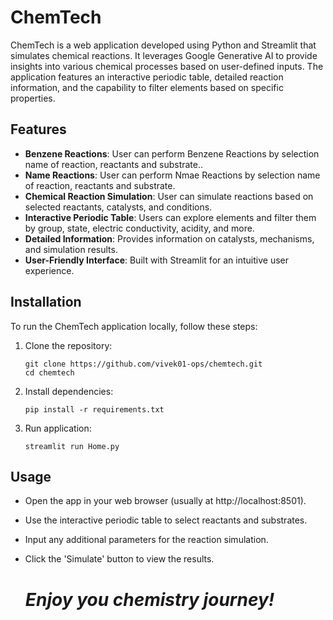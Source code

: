 # ChemTech
ChemTech is a web application developed using Python and Streamlit that simulates chemical reactions. It leverages Google Generative AI to provide insights into various chemical processes based on user-defined inputs. The application features an interactive periodic table, detailed reaction information, and the capability to filter elements based on specific properties.


## Features
- **Benzene Reactions**: User can perform Benzene Reactions by selection name of reaction, reactants and substrate..
- **Name Reactions**: User can perform Nmae Reactions by selection name of reaction, reactants and substrate.
- **Chemical Reaction Simulation**: User can simulate reactions based on selected reactants, catalysts, and conditions.
- **Interactive Periodic Table**: Users can explore elements and filter them by group, state, electric conductivity, acidity, and more.  
- **Detailed Information**: Provides information on catalysts, mechanisms, and simulation results.
- **User-Friendly Interface**: Built with Streamlit for an intuitive user experience.

## Installation

To run the ChemTech application locally, follow these steps:

1. Clone the repository:
   ```
   git clone https://github.com/vivek01-ops/chemtech.git
   cd chemtech
   ```
   
2. Install dependencies:
   ```
   pip install -r requirements.txt
   ```

4. Run application:
   ```
   streamlit run Home.py
   ```

## Usage
- Open the app in your web browser (usually at http://localhost:8501).
- Use the interactive periodic table to select reactants and substrates.
- Input any additional parameters for the reaction simulation.
- Click the 'Simulate' button to view the results.

  # *Enjoy you chemistry journey!*
